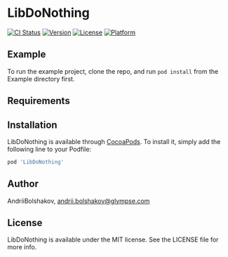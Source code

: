 # LibDoNothing

[![CI Status](https://img.shields.io/travis/AndriiBolshakov/LibDoNothing.svg?style=flat)](https://travis-ci.org/AndriiBolshakov/LibDoNothing)
[![Version](https://img.shields.io/cocoapods/v/LibDoNothing.svg?style=flat)](https://cocoapods.org/pods/LibDoNothing)
[![License](https://img.shields.io/cocoapods/l/LibDoNothing.svg?style=flat)](https://cocoapods.org/pods/LibDoNothing)
[![Platform](https://img.shields.io/cocoapods/p/LibDoNothing.svg?style=flat)](https://cocoapods.org/pods/LibDoNothing)

## Example

To run the example project, clone the repo, and run `pod install` from the Example directory first.

## Requirements

## Installation

LibDoNothing is available through [CocoaPods](https://cocoapods.org). To install
it, simply add the following line to your Podfile:

```ruby
pod 'LibDoNothing'
```

## Author

AndriiBolshakov, andrii.bolshakov@glympse.com

## License

LibDoNothing is available under the MIT license. See the LICENSE file for more info.
